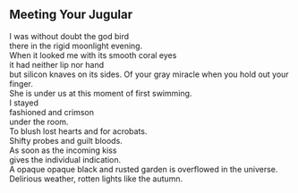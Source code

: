 Meeting Your Jugular
--------------------
I was without doubt the god bird  
there in the rigid moonlight evening.  
When it looked me with its smooth coral eyes  
it had neither lip nor hand  
but silicon knaves on its sides. Of your gray miracle when you hold out your finger.  
She is under us at this moment of first swimming.  
I stayed  
fashioned and crimson  
under the room.  
To blush lost hearts and for acrobats.  
Shifty probes and guilt bloods.  
As soon as the incoming kiss  
gives the individual indication.  
A opaque opaque black and rusted garden is overflowed in the universe.  
Delirious weather, rotten lights like the autumn.  
